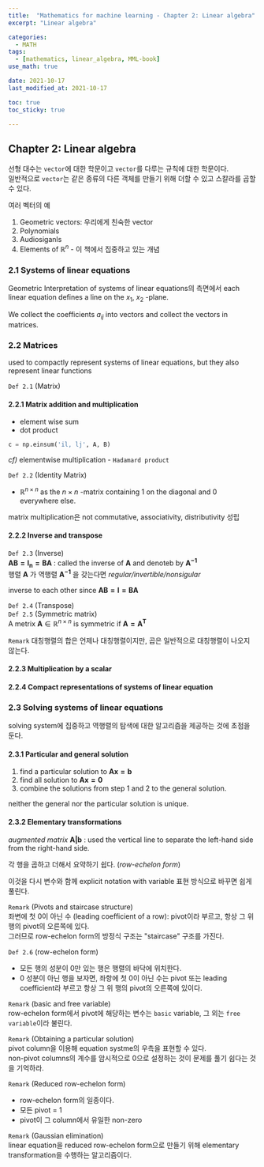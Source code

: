 ```yaml
---
title:  "Mathematics for machine learning - Chapter 2: Linear algebra"
excerpt: "Linear algebra"

categories:
  - MATH
tags:
  - [mathematics, linear_algebra, MML-book]
use_math: true

date: 2021-10-17
last_modified_at: 2021-10-17

toc: true
toc_sticky: true

---
```


## Chapter 2: Linear algebra

선형 대수는 `vector`에 대한 학문이고 `vector`를 다루는 규칙에 대한 학문이다.  
일반적으로 `vector`는 같은 종류의 다른 객체를 만들기 위해 더할 수 있고 스칼라를 곱할 수 있다.

여러 벡터의 예

1. Geometric vectors: 우리에게 친숙한 vector
2. Polynomials
3. Audiosiganls
4. Elements of $\mathbb{R}^n$ - 이 책에서 집중하고 있는 개념  

### 2.1 Systems of linear equations

Geometric Interpretation of systems of linear equations의  측면에서 each linear equation defines a line on the $x_1$, $x_2$ -plane.  

We collect the coefficients $a_{ij}$ into vectors and collect the vectors in matrices.

### 2.2 Matrices

used to compactly represent systems of linear equations, but they also represent linear functions  

`Def 2.1` (Matrix)

#### 2.2.1 Matrix addition and multiplication

- element wise sum
- dot product  

```python
c = np.einsum('il, lj', A, B)
```

*cf)* elementwise multiplication - `Hadamard product`  

`Def 2.2` (Identity Matrix)

- $\mathbb{R}^{n\times n}$ as the $n\times n$ -matrix containing 1 on the diagonal and 0 everywhere else.

matrix multiplication은 not commutative, associativity, distributivity 성립  

#### 2.2.2 Inverse and transpose

`Def 2.3` (Inverse)  
$\mathbf{AB=I_n=BA}$ : called the inverse of $\mathbf{A}$ and denoteb by $\mathbf{A^{-1}}$  
행렬 $\mathbf{A}$ 가 역행렬 $\mathbf{A^{-1}}$ 을 갖는다면 *regular/invertible/nonsigular*  

inverse to each other since $\mathbf{AB=I=BA}$  

`Def 2.4` (Transpose)  
`Def 2.5` (Symmetric matrix)  
A metrix $\mathbf{A}\in \mathbb{R}^{n\times n}$ is symmetric if $\mathbf{A=A^{T}}$  

`Remark` 대칭행렬의 합은 언제나 대칭행렬이지만, 곱은 일반적으로 대칭행렬이 나오지 않는다.  

#### 2.2.3 Multiplication by a scalar

#### 2.2.4 Compact representations of systems of linear equation

### 2.3 Solving systems of linear equations

solving system에 집중하고 역행렬의 탐색에 대한 알고리즘을 제공하는 것에 초점을 둔다.

#### 2.3.1 Particular and general solution

1. find a particular solution to $\mathbf{Ax=b}$
2. find all solution to $\mathbf{Ax=0}$
3. combine the solutions from step 1 and 2 to the general solution.

neither the general nor the particular solution is unique.

#### 2.3.2 Elementary transformations

*augmented matrix* $\mathbf{A\vert b}$ : used the vertical line to separate the left-hand side from the right-hand side.  

각 행을 곱하고 더해서 요약하기 쉽다. (*row-echelon form*)  

이것을 다시 변수와 함께 explicit notation with variable 표현 방식으로 바꾸면 쉽게 풀린다.  

`Remark` (Pivots and staircase structure)  
좌변에 첫 0이 아닌 수 (leading coefficient of a row): pivot이라 부르고, 항상 그 위 행의 pivot의 오른쪽에 있다.  
그러므로 row-echelon form의 방정식 구조는 "staircase" 구조를 가진다.  

`Def 2.6` (row-echelon form)

- 모든 행의 성분이 0만 있는 행은 행렬의 바닥에 위치한다.  
- 0 성분이 아닌 행을 보자면, 좌항에 첫 0이 아닌 수는 pivot 또는 leading coefficient라 부르고 항상 그 위 행의 pivot의 오른쪽에 있이다.  

`Remark` (basic and free variable)  
row-echelon form에서 pivot에 해당하는 변수는 `basic` variable, 그 외는 `free variable`이라 불린다.  

`Remark` (Obtaining a particular solution)  
pivot column을 이용해 equation systme의 우측을 표현할 수 있다.  
non-pivot columns의 계수를 암시적으로 0으로 설정하는 것이 문제를 풀기 쉽다는 것을 기억하라.  

`Remark` (Reduced row-echelon form)  

- row-echelon form의 일종이다.
- 모든 pivot = 1
- pivot이 그 column에서 유일한 non-zero  

`Remark` (Gaussian elimination)  
linear equation을 reduced row-echelon form으로 만들기 위해 elementary transformation을 수행하는 알고리즘이다.  
